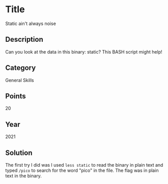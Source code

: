 # Title
Static ain't always noise

## Description
Can you look at the data in this binary: static? This BASH script might help!

## Category
General Skills

## Points
20

## Year
2021

## Solution
The first try I did was I used `less static` to read the binary in plain text and typed `/pico` to search for the word "pico" in the file. The flag was in plain text in the binary.
